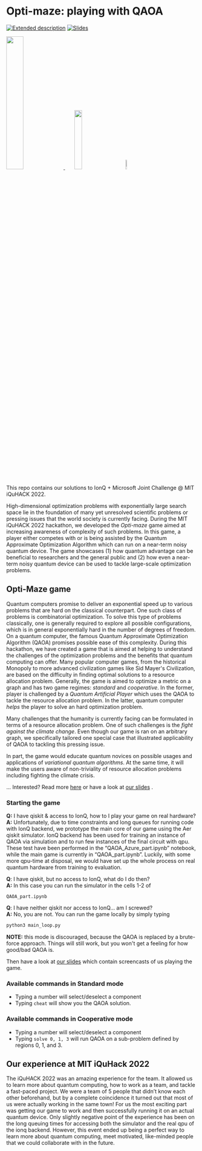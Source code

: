 # Opti-maze: playing with QAOA

[![Extended description](https://img.shields.io/badge/-Description-Blue)](assets/iQuHack.pdf)
[![Slides](https://img.shields.io/badge/-Slides-Blue)](assets/hackathon_mega_presentation.pdf)

<p align="left">
  <a href="https://azure.microsoft.com/en-us/solutions/quantum-computing/" target="_blank"><img src="https://user-images.githubusercontent.com/10100490/151488491-609828a4-cd1f-4076-b5b2-a8d9fc2d0fa4.png" width="30%"/> </a>
  <a href="https://ionq.com/" target="_blank"><img src="https://user-images.githubusercontent.com/10100490/151488159-da95eb05-9277-4abe-b1ba-b49871d563ed.svg" width="20%" style="padding: 1%;padding-left: 5%"/></a>
  <a href="https://iquhack.mit.edu/" target="_blank"><img src="https://user-images.githubusercontent.com/10100490/151647370-d161d5b5-119c-4db9-898e-cfb1745a8310.png" width="8%" style="padding-left: 5%"/> </a>
</p>

This repo contains our solutions to IonQ + Microsoft Joint Challenge @ MIT iQuHACK 2022.

High-dimensional optimization problems with exponentially large search space lie
in the foundation of many yet unresolved scientific problems or pressing issues
that the world society is currently facing. During the MIT iQuHACK 2022
hackathon, we developed the *Opti-maze* game aimed at increasing awareness of
complexity of such problems. In this game, a player either competes with or is
being assisted by the Quantum Approximate Optimization Algorithm which can run
on a near-term noisy quantum device. The game showcases (1) how quantum
advantage can be beneficial to researchers and the general public and (2) how
even a near-term noisy quantum device can be used to tackle large-scale
optimization problems.

## Opti-Maze game

Quantum computers promise to deliver an exponential speed up to various problems
that are hard on the classical counterpart. One such class of problems is
combinatorial optimization. To solve this type of problems classically, one is
generally required to explore all possible configurations, which is in general
exponentially hard in the number of degrees of freedom. On a quantum computer,
the famous Quantum Approximate Optimization Algorithm (QAOA) promises possible
ease of this complexity. During this hackathon, we have created a game that is
aimed at helping to understand the challenges of the optimization problems and
the benefits that quantum computing can offer. Many popular computer games, from
the historical Monopoly to more advanced civilization games like Sid Mayer's
Civilization, are based on the difficulty in finding optimal solutions to a
resource allocation problem. Generally, the game is aimed to optimize a metric
on a graph and has two game regimes: *standard* and *cooperative*. In
the former, player is challenged by a *Quantum Artificial Player* which
uses the QAOA to tackle the resource allocation problem. In the latter, quantum
computer *helps* the player to solve an hard optimization problem. 

Many challenges that the humanity is currently facing can be formulated in terms
of a resource allocation problem. One of such challenges is the *fight against
the climate change*. Even though our game is ran on an arbitrary graph, we
specifically tailored one special case that illustrated applicability of QAOA to
tackling this pressing issue.

In part, the game would educate quantum novices on possible usages and
applications of *variational quantum algorithms*. At the same time, it
will make the users aware of non-triviality of resource allocation problems
including fighting the climate crisis.

... Interested? Read more [here](assets/iQuHack.pdf) or have a look at
[our slides](assets/hackathon_mega_presentation.pdf) .


### Starting the game

**Q:** I have qiskit & access to IonQ, how to I play your game on real
hardware?<br>
**A:** Unfortunately, due to time constraints and long queues for running code
with IonQ backend, we prototype the main core of our game using the Aer qiskit
simulator. IonQ backend has been used for training an instance of QAOA via
simulation and to run few instances of the final circuit with qpu. These test
have been performed in the “QAOA_Azure_part.ipynb” notebook, while the main game
is currently in “QAOA_part.ipynb”. Luckily, with some more qpu-time at disposal,
we would have set up the whole process on real quantum hardware from training to
evaluation.

**Q**: I have qiskit, but no access to IonQ, what do I do then?<br>
**A:** In this case you can run the simulator in the cells 1-2 of 
```
QAOA_part.ipynb
```

**Q**: I have neither qiskit nor access to IonQ... am I screwed?<br>
**A:** No, you are not. You can run the game locally by simply typing

```bash
python3 main_loop.py
```

**NOTE:** this mode is discouraged, because the QAOA is replaced by a
brute-force approach. Things will still work, but you won't get a feeling for
how good/bad QAOA is.

Then have a look at [our slides](assets/hackathon_mega_presentation.pdf)
which contain screencasts of us playing the game.


### Available commands in Standard mode

* Typing a number will select/deselect a component
* Typing `cheat` will show you the QAOA solution.

### Available commands in Cooperative mode

* Typing a number will select/deselect a component
* Typing `solve 0, 1, 3` will run QAOA on a sub-problem defined by regions 0, 1, and 3.

## Our experience at MIT iQuHack 2022

The iQuHACK 2022 was an amazing experience for the team. It allowed us to learn
more about quantum computing, how to work as a team, and tackle a fast-paced
project. We were a team of 5 people that didn’t know each other beforehand, but
by a complete coincidence it turned out that most of us were actually working in
the same town! For us the most exciting part was getting our game to work and
then successfully running it on an actual quantum device. Only slightly negative point of the experience has been on the long queuing times for accessing both the simulator and the real qpu of the ionq backend. However, this event ended up
being a perfect way to learn more about quantum computing, meet motivated,
like-minded people that we could collaborate with in the future.

